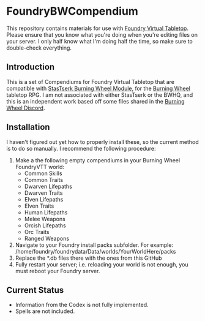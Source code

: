 # FoundryBWCompendium

This repository contains materials for use with [Foundry Virtual Tabletop](https://foundryvtt.com/). Please ensure that you know what you're doing when you're editing files on your server. I only half know what I'm doing half the time, so make sure to double-check everything.

## Introduction

This is a set of Compendiums for Foundry Virtual Tabletop that are compatible with [StasTserk Burning Wheel Module](https://github.com/StasTserk/foundry-burningwheel), for the [Burning Wheel](https://www.burningwheel.com/burning-wheel/) tabletop RPG. I am not associated with either StasTserk or the BWHQ, and this is an independent work based off some files shared in the [Burning Wheel Discord](https://discord.gg/kdcjAgS).

## Installation

I haven't figured out yet how to properly install these, so the current method is to do so manually. I recommend the following procedure:

1. Make a the following empty compendiums in your Burning Wheel FoundryVTT world:
    - Common Skills
    - Common Traits
    - Dwarven Lifepaths
    - Dwarven Traits
    - Elven Lifepaths
    - Elven Traits
    - Human Lifepaths
    - Melee Weapons
    - Orcish Lifepaths
    - Orc Traits
    - Ranged Weapons
2. Navigate to your Foundry install packs subfolder. For example: /home/foundry/foundrydata/Data/worlds/YourWorldHere/packs
3. Replace the \*.db files there with the ones from this GitHub
4. Fully restart your server; i.e. reloading your world is not enough, you must reboot your Foundry server.

## Current Status

- Information from the Codex is not fully implemented.
- Spells are not included.
